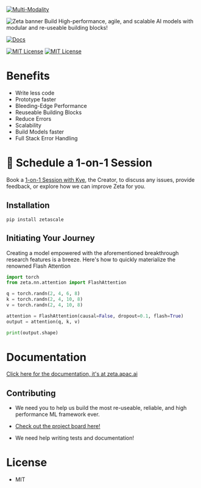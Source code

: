 [![Multi-Modality](images/agorabanner.png)](https://discord.gg/qUtxnK2NMf)

![Zeta banner](images/zeta.png)
Build High-performance, agile, and scalable AI models with modular and re-useable building blocks!


[![Docs](https://readthedocs.org/projects/zeta/badge/)](https://zeta.readthedocs.io)

<p>
  <a href="https://github.com/kyegomez/zeta/blob/main/LICENSE"><img alt="MIT License" src="https://img.shields.io/badge/license-MIT-blue.svg" /></a>
  <a href="https://pypi.org/project/zetascale"><img alt="MIT License" src="https://badge.fury.io/py/zetascale.svg" /></a>
</p>

# Benefits
- Write less code
- Prototype faster
- Bleeding-Edge Performance
- Reuseable Building Blocks
- Reduce Errors
- Scalability
- Build Models faster
- Full Stack Error Handling


# 🤝 Schedule a 1-on-1 Session
Book a [1-on-1 Session with Kye](https://calendly.com/apacai/agora), the Creator, to discuss any issues, provide feedback, or explore how we can improve Zeta for you.


## Installation

`pip install zetascale`

## Initiating Your Journey

Creating a model empowered with the aforementioned breakthrough research features is a breeze. Here's how to quickly materialize the renowned Flash Attention

```python
import torch
from zeta.nn.attention import FlashAttention

q = torch.randn(2, 4, 6, 8)
k = torch.randn(2, 4, 10, 8)
v = torch.randn(2, 4, 10, 8)

attention = FlashAttention(causal=False, dropout=0.1, flash=True)
output = attention(q, k, v)

print(output.shape) 

```

# Documentation
[Click here for the documentation, it's at zeta.apac.ai](https://zeta.apac.ai)


## Contributing
- We need you to help us build the most re-useable, reliable, and high performance ML framework ever.

- [Check out the project board here!](https://github.com/users/kyegomez/projects/7/views/2)

- We need help writing tests and documentation!


# License 
- MIT